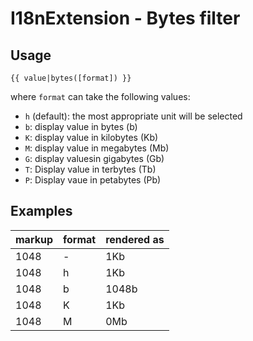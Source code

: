 I18nExtension - Bytes filter
============================

Usage
-----

```
{{ value|bytes([format]) }}
```

where `format` can take the following values:

* `h` (default): the most appropriate unit will be selected
* `b`: display value in bytes (b)
* `K`: display value in kilobytes (Kb)
* `M`: display value in megabytes (Mb)
* `G`: display valuesin gigabytes (Gb)
* `T`: Display value in terbytes (Tb)
* `P`: Display vaue in petabytes (Pb)

Examples
--------

| markup  | format | rendered as |
| ------  | ------ | ----------- | 
| 1048 | -  | 1Kb |
| 1048 | h | 1Kb |
| 1048 | b | 1048b |
| 1048 | K | 1Kb |
| 1048 | M | 0Mb |

